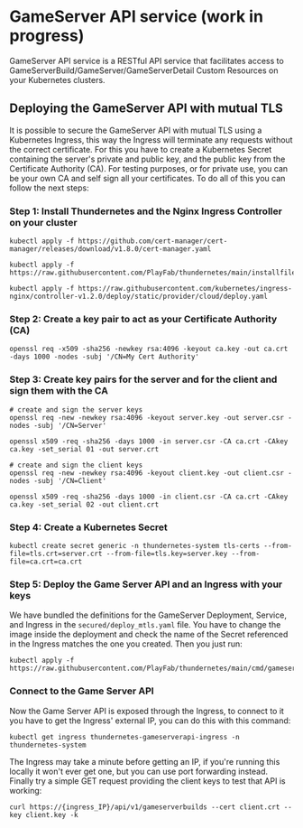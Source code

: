 # GameServer API service (work in progress)

GameServer API service is a RESTful API service that facilitates access to GameServerBuild/GameServer/GameServerDetail Custom Resources on your Kubernetes clusters.

## Deploying the GameServer API with mutual TLS
It is possible to secure the GameServer API with mutual TLS using a Kubernetes Ingress, this way the Ingress will terminate any requests without the correct certificate. For this you have to create a Kubernetes Secret containing the server's private and public key, and the public key from the Certificate Authority (CA). For testing purposes, or for private use, you can be your own CA and self sign all your certificates. To do all of this you can follow the next steps:

### Step 1: Install Thundernetes and the Nginx Ingress Controller on your cluster
```
kubectl apply -f https://github.com/cert-manager/cert-manager/releases/download/v1.8.0/cert-manager.yaml

kubectl apply -f https://raw.githubusercontent.com/PlayFab/thundernetes/main/installfiles/operator.yaml

kubectl apply -f https://raw.githubusercontent.com/kubernetes/ingress-nginx/controller-v1.2.0/deploy/static/provider/cloud/deploy.yaml
```
### Step 2: Create a key pair to act as your Certificate Authority (CA)
```
openssl req -x509 -sha256 -newkey rsa:4096 -keyout ca.key -out ca.crt -days 1000 -nodes -subj '/CN=My Cert Authority'
```

### Step 3: Create key pairs for the server and for the client and sign them with the CA
```
# create and sign the server keys
openssl req -new -newkey rsa:4096 -keyout server.key -out server.csr -nodes -subj '/CN=Server'

openssl x509 -req -sha256 -days 1000 -in server.csr -CA ca.crt -CAkey ca.key -set_serial 01 -out server.crt

# create and sign the client keys
openssl req -new -newkey rsa:4096 -keyout client.key -out client.csr -nodes -subj '/CN=Client'

openssl x509 -req -sha256 -days 1000 -in client.csr -CA ca.crt -CAkey ca.key -set_serial 02 -out client.crt
```

### Step 4: Create a Kubernetes Secret
```
kubectl create secret generic -n thundernetes-system tls-certs --from-file=tls.crt=server.crt --from-file=tls.key=server.key --from-file=ca.crt=ca.crt
```

### Step 5: Deploy the Game Server API and an Ingress with your keys
We have bundled the definitions for the GameServer Deployment, Service, and Ingress in the ```secured/deploy_mtls.yaml``` file. You have to change the image inside the deployment and check the name of the Secret referenced in the Ingress matches the one you created. Then you just run:
```
kubectl apply -f https://raw.githubusercontent.com/PlayFab/thundernetes/main/cmd/gameserverapi/deployment/secured/deploy_mtls.yaml
```

### Connect to the Game Server API
Now the Game Server API is exposed through the Ingress, to connect to it you have to get the Ingress' external IP, you can do this with this command:
```
kubectl get ingress thundernetes-gameserverapi-ingress -n thundernetes-system
```
The Ingress may take a minute before getting an IP, if you're running this locally it won't ever get one, but you can use port forwarding instead. Finally try a simple GET request providing the client keys to test that API is working:
```
curl https://{ingress_IP}/api/v1/gameserverbuilds --cert client.crt --key client.key -k
```

